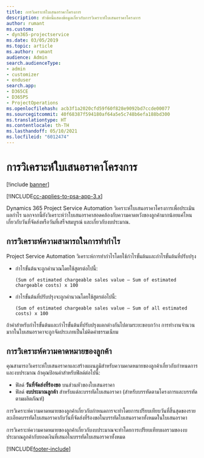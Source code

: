 ```yaml
---
title: การวิเคราะห์ใบเสนอราคาโครงการ
description: หัวข้อนี้แสดงข้อมูลเกี่ยวกับการวิเคราะห์ใบเสนอราคาโครงการ
author: rumant
ms.custom:
- dyn365-projectservice
ms.date: 03/05/2019
ms.topic: article
ms.author: rumant
audience: Admin
search.audienceType:
- admin
- customizer
- enduser
search.app:
- D365CE
- D365PS
- ProjectOperations
ms.openlocfilehash: acb3f1a2020cfd59f60f828e9092bd7ccde00077
ms.sourcegitcommit: 40f68387f594180af64a5e5c748b6efa188bd300
ms.translationtype: HT
ms.contentlocale: th-TH
ms.lasthandoff: 05/10/2021
ms.locfileid: "6012474"
---
```

# <a name="analysis-of-project-quotes"></a>การวิเคราะห์ใบเสนอราคาโครงการ

[!include [banner](../includes/psa-now-project-operations.md)]

[!INCLUDE[cc-applies-to-psa-app-3.x](../includes/cc-applies-to-psa-app-3x.md)]

Dynamics 365 Project Service Automation วิเคราะห์ใบเสนอราคาโครงการเพื่อประเมินผลกำไร นอกจากนี้ยังวิเคราะห์ว่าใบเสนอราคาสอดคล้องกับความคาดหวังของลูกค้ามากน้อยแค่ไหน เกี่ยวกับวันที่จัดส่งหรือวันที่เสร็จสมบูรณ์ และเกี่ยวกับงบประมาณ.

## <a name="profitability-analysis"></a>การวิเคราะห์ความสามารถในการทำกำไร

Project Service Automation วิเคราะห์การทำกำไรโดยใช้กำไรขั้นต้นและกำไรขั้นต้นที่ปรับปรุง

- กำไรขั้นต้นจะถูกคำนวณโดยใช้สูตรต่อไปนี้:

  `
    (Sum of estimated chargeable sales value – Sum of estimated chargeable costs) x 100
  `
- กำไรขั้นต้นที่ปรับปรุงจะถูกคำนวณโดยใช้สูตรต่อไปนี้:

  `
    (Sum of estimated chargeable sales value – Sum of all estimated costs) x 100
  `

ถ้าค่าสำหรับกำไรขั้นต้นและกำไรขั้นต้นที่ปรับปรุงแตกต่างกันไปตามระยะขอบกว้าง การทำงานจำนวนมากในใบเสนอราคาจะถูกจัดประเภทเป็นไม่คิดค่าธรรมเนียม

## <a name="analysis-of-customer-expectations"></a>การวิเคราะห์ความคาดหมายของลูกค้า

คุณสามารถวิเคราะห์ใบเสนอราคาและสร้างแผนภูมิสำหรับความคาดหมายของลูกค้าเกี่ยวกับกำหนดการและงบประมาณ ถ้าคุณป้อนค่าสำหรับฟิลด์ต่อไปนี้:

- ฟิลด์ **วันที่จัดส่งที่ร้องขอ** บนส่วนหัวของใบเสนอราคา
- ฟิลด์ **งบประมาณลูกค้า** สำหรับแต่ละบรรทัดใบเสนอราคา (สำหรับบรรทัดตามโครงการและบรรทัดตามผลิตภัณฑ์)

การวิเคราะห์ความคาดหมายของลูกค้าเกี่ยวกับกำหนดการจะทำโดยการเปรียบเทียบวันที่สิ้นสุดของรายละเอียดบรรทัดใบเสนอราคากับวันที่จัดส่งที่ร้องขอในบรรทัดใบเสนอราคาทั้งหมดในใบเสนอราคา

การวิเคราะห์ความคาดหมายของลูกค้าเกี่ยวกับงบประมาณจะทำโดยการเปรียบเทียบผลรวมของงบประมาณลูกค้ากับยอดเงินที่เสนอในบรรทัดใบเสนอราคาทั้งหมด


[!INCLUDE[footer-include](../includes/footer-banner.md)]